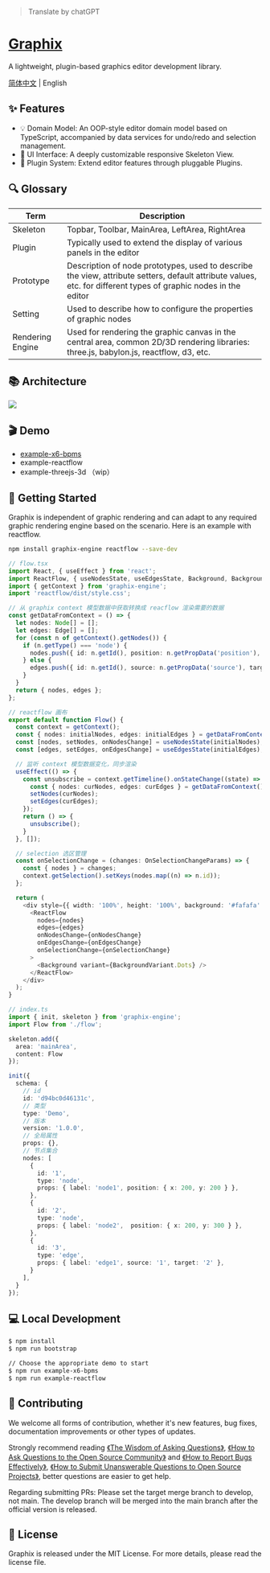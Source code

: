 > Translate by chatGPT
# [Graphix](https://graphix-editor.github.io/graphix-docs/)
A lightweight, plugin-based graphics editor development library.

[简体中文](./README.md) | English

## ✨ Features
- 💡 Domain Model: An OOP-style editor domain model based on TypeScript, accompanied by data services for undo/redo and selection management.
- 🎨 UI Interface: A deeply customizable responsive Skeleton View.
- 🧩 Plugin System: Extend editor features through pluggable Plugins.

## 🔍 Glossary
| Term              | Description                                                  |
| ----------------- | ------------------------------------------------------------ |
| Skeleton          | Topbar, Toolbar, MainArea, LeftArea, RightArea               |
| Plugin            | Typically used to extend the display of various panels in the editor |
| Prototype         | Description of node prototypes, used to describe the view, attribute setters, default attribute values, etc. for different types of graphic nodes in the editor |
| Setting          | Used to describe how to configure the properties of graphic nodes    |
| Rendering Engine  | Used for rendering the graphic canvas in the central area, common 2D/3D rendering libraries: three.js, babylon.js, reactflow, d3, etc. |

## 📚 Architecture
![](https://img.alicdn.com/imgextra/i2/O1CN01ZdMroZ1OVgaRB2RNq_!!6000000001711-2-tps-1600-1082.png)

## 🎬 Demo
- [example-x6-bpms](https://graphix-editor.github.io/graphix-docs/example-bpms)
- example-reactflow
- example-threejs-3d （wip）

## 🚀 Getting Started
Graphix is independent of graphic rendering and can adapt to any required graphic rendering engine based on the scenario. Here is an example with reactflow.
```bash
npm install graphix-engine reactflow --save-dev
```

```ts
// flow.tsx
import React, { useEffect } from 'react';
import ReactFlow, { useNodesState, useEdgesState, Background, BackgroundVariant, Edge, Node, OnSelectionChangeParams } from 'reactflow';
import { getContext } from 'graphix-engine';
import 'reactflow/dist/style.css';

// 从 graphix context 模型数据中获取转换成 reacflow 渲染需要的数据
const getDataFromContext = () => {
  let nodes: Node[] = [];
  let edges: Edge[] = [];
  for (const n of getContext().getNodes()) {
    if (n.getType() === 'node') {
      nodes.push({ id: n.getId(), position: n.getPropData('position'), data: n.getPropsData() });
    } else {
      edges.push({ id: n.getId(), source: n.getPropData('source'), target: n.getPropData('target') });
    }
  }
  return { nodes, edges };
};

// reactflow 画布
export default function Flow() {
  const context = getContext();
  const { nodes: initialNodes, edges: initialEdges } = getDataFromContext();
  const [nodes, setNodes, onNodesChange] = useNodesState(initialNodes);
  const [edges, setEdges, onEdgesChange] = useEdgesState(initialEdges);

  // 监听 context 模型数据变化，同步渲染
  useEffect(() => {
    const unsubscribe = context.getTimeline().onStateChange((state) => {
      const { nodes: curNodes, edges: curEdges } = getDataFromContext();
      setNodes(curNodes);
      setEdges(curEdges);
    });
    return () => {
      unsubscribe();
    }
  }, []);

  // selection 选区管理
  const onSelectionChange = (changes: OnSelectionChangeParams) => {
    const { nodes } = changes;
    context.getSelection().setKeys(nodes.map((n) => n.id));
  };

  return (
    <div style={{ width: '100%', height: '100%', background: '#fafafa' }}>
      <ReactFlow
        nodes={nodes}
        edges={edges}
        onNodesChange={onNodesChange}
        onEdgesChange={onEdgesChange}
        onSelectionChange={onSelectionChange}
      >
        <Background variant={BackgroundVariant.Dots} />
      </ReactFlow>
    </div>
  );
}
```
```ts
// index.ts
import { init, skeleton } from 'graphix-engine';
import Flow from './flow';

skeleton.add({
  area: 'mainArea',
  content: Flow
});

init({
  schema: {
    // id
    id: 'd94bc0d46131c',
    // 类型
    type: 'Demo',
    // 版本
    version: '1.0.0',
    // 全局属性
    props: {},
    // 节点集合
    nodes: [
      {
        id: '1',
        type: 'node',
        props: { label: 'node1', position: { x: 200, y: 200 } },
      },
      {
        id: '2',
        type: 'node',
        props: { label: 'node2',  position: { x: 200, y: 300 } },
      },
      {
        id: '3',
        type: 'edge',
        props: { label: 'edge1', source: '1', target: '2' },
      }
    ],
  }
});
```

## 💻 Local Development

```bash
$ npm install
$ npm run bootstrap

// Choose the appropriate demo to start
$ npm run example-x6-bpms
$ npm run example-reactflow
```

## 👥 Contributing

We welcome all forms of contribution, whether it's new features, bug fixes, documentation improvements or other types of updates.

Strongly recommend reading [《The Wisdom of Asking Questions》](https://github.com/ryanhanwu/How-To-Ask-Questions-The-Smart-Way), [《How to Ask Questions to the Open Source Community》](https://github.com/seajs/seajs/issues/545) and [《How to Report Bugs Effectively》](http://www.chiark.greenend.org.uk/%7Esgtatham/bugs-cn.html), [《How to Submit Unanswerable Questions to Open Source Projects》](https://zhuanlan.zhihu.com/p/25795393), better questions are easier to get help. 

Regarding submitting PRs:
Please set the target merge branch to develop, not main. The develop branch will be merged into the main branch after the official version is released.

## 📄 License

Graphix is released under the MIT License. For more details, please read the license file.
